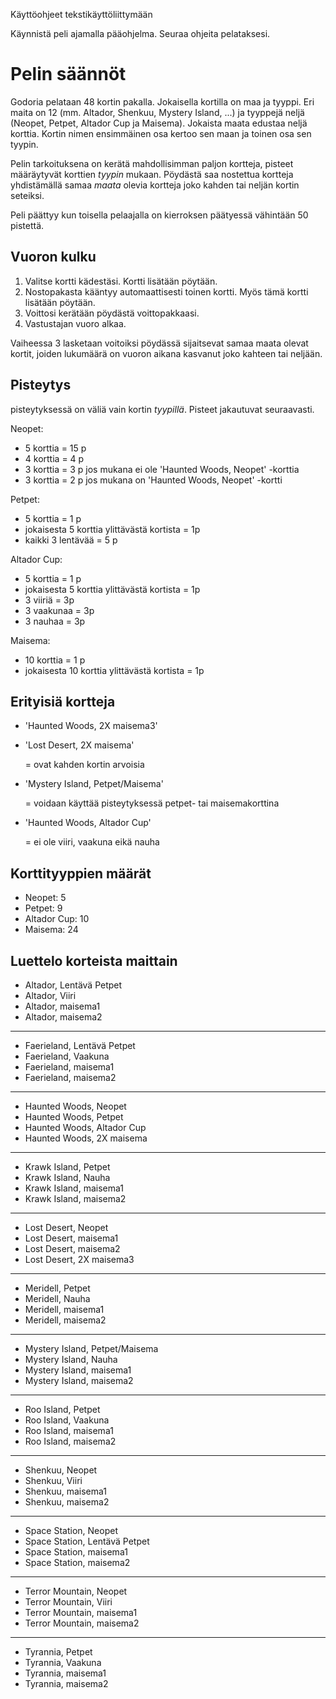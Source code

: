 Käyttöohjeet tekstikäyttöliittymään

Käynnistä peli ajamalla pääohjelma. Seuraa ohjeita pelataksesi.

# Pelin säännöt
Godoria pelataan 48 kortin pakalla. Jokaisella kortilla on maa ja tyyppi. Eri maita on 12 
(mm. Altador, Shenkuu, Mystery Island, ...) ja tyyppejä neljä (Neopet, Petpet, Altador Cup ja Maisema). 
Jokaista maata edustaa neljä korttia. Kortin nimen ensimmäinen osa kertoo sen maan ja toinen osa sen tyypin.

Pelin tarkoituksena on kerätä mahdollisimman paljon kortteja, pisteet määräytyvät korttien *tyypin* mukaan. 
Pöydästä saa nostettua kortteja yhdistämällä samaa *maata* olevia kortteja joko kahden tai neljän kortin seteiksi.

Peli päättyy kun toisella pelaajalla on kierroksen päätyessä vähintään 50 pistettä.

## Vuoron kulku
1. Valitse kortti kädestäsi. Kortti lisätään pöytään.
2. Nostopakasta kääntyy automaattisesti toinen kortti. Myös tämä kortti lisätään pöytään.
3. Voittosi kerätään pöydästä voittopakkaasi.
4. Vastustajan vuoro alkaa.

Vaiheessa 3 lasketaan voitoiksi pöydässä sijaitsevat samaa maata olevat kortit, joiden lukumäärä on vuoron aikana kasvanut joko kahteen tai neljään.

## Pisteytys

pisteytyksessä on väliä vain kortin *tyypillä*. Pisteet jakautuvat seuraavasti.

Neopet:
- 5 korttia = 15 p
- 4 korttia = 4 p
- 3 korttia = 3 p  jos mukana ei ole 'Haunted Woods, Neopet' -korttia
- 3 korttia = 2 p  jos mukana on 'Haunted Woods, Neopet' -kortti

Petpet:
-  5 korttia = 1 p
-  jokaisesta 5 korttia ylittävästä kortista = 1p
-  kaikki 3 lentävää = 5 p

Altador Cup:
-  5 korttia = 1 p
-  jokaisesta 5 korttia ylittävästä kortista = 1p
-  3 viiriä = 3p
-  3 vaakunaa = 3p
-  3 nauhaa = 3p

Maisema:
-  10 korttia = 1 p
-  jokaisesta 10 korttia ylittävästä kortista = 1p
  
## Erityisiä kortteja

- 'Haunted Woods, 2X maisema3'
- 'Lost Desert, 2X maisema'
  
  = ovat kahden kortin arvoisia

- 'Mystery Island, Petpet/Maisema'

  = voidaan käyttää pisteytyksessä petpet- tai maisemakorttina
  
- 'Haunted Woods, Altador Cup'

  = ei ole viiri, vaakuna eikä nauha

## Korttityyppien määrät

- Neopet: 5
- Petpet: 9
- Altador Cup: 10
- Maisema: 24

## Luettelo korteista maittain

- Altador, Lentävä Petpet
- Altador, Viiri
- Altador, maisema1
- Altador, maisema2
-------
- Faerieland, Lentävä Petpet
- Faerieland, Vaakuna
- Faerieland, maisema1
- Faerieland, maisema2
-------
- Haunted Woods, Neopet
- Haunted Woods, Petpet
- Haunted Woods, Altador Cup
- Haunted Woods, 2X maisema
-------
- Krawk Island, Petpet
- Krawk Island, Nauha
- Krawk Island, maisema1
- Krawk Island, maisema2
-------
- Lost Desert, Neopet
- Lost Desert, maisema1
- Lost Desert, maisema2
- Lost Desert, 2X maisema3
-------
- Meridell, Petpet
- Meridell, Nauha
- Meridell, maisema1
- Meridell, maisema2
-------
- Mystery Island, Petpet/Maisema
- Mystery Island, Nauha
- Mystery Island, maisema1
- Mystery Island, maisema2
-------
- Roo Island, Petpet
- Roo Island, Vaakuna
- Roo Island, maisema1
- Roo Island, maisema2
-------
- Shenkuu, Neopet
- Shenkuu, Viiri
- Shenkuu, maisema1
- Shenkuu, maisema2
-------
- Space Station, Neopet
- Space Station, Lentävä Petpet
- Space Station, maisema1
- Space Station, maisema2
-------
- Terror Mountain, Neopet
- Terror Mountain, Viiri
- Terror Mountain, maisema1
- Terror Mountain, maisema2
-------
- Tyrannia, Petpet
- Tyrannia, Vaakuna
- Tyrannia, maisema1
- Tyrannia, maisema2
